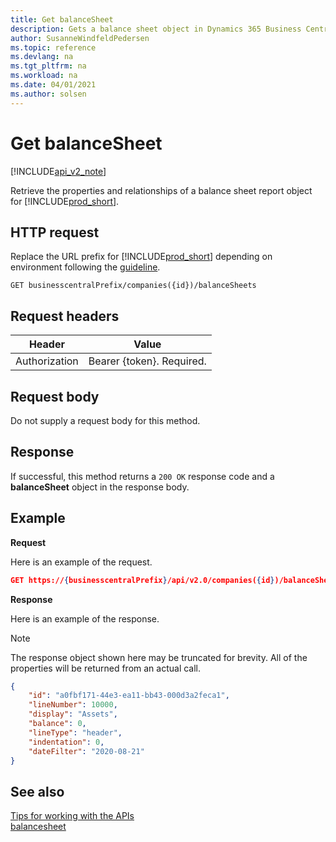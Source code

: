```yaml
---
title: Get balanceSheet  
description: Gets a balance sheet object in Dynamics 365 Business Central. 
author: SusanneWindfeldPedersen
ms.topic: reference
ms.devlang: na
ms.tgt_pltfrm: na
ms.workload: na
ms.date: 04/01/2021
ms.author: solsen
---
```


# Get balanceSheet

[!INCLUDE[api_v2_note](../../../includes/api_v2_note.md)]

Retrieve the properties and relationships of a balance sheet report object for [!INCLUDE[prod_short](../../../includes/prod_short.md)].

## HTTP request
Replace the URL prefix for [!INCLUDE[prod_short](../../../includes/prod_short.md)] depending on environment following the [guideline](../../v2.0/endpoints-apis-for-dynamics.md).
```
GET businesscentralPrefix/companies({id})/balanceSheets
```

## Request headers

|Header|Value|
|------|-----|
|Authorization  |Bearer {token}. Required. |

## Request body
Do not supply a request body for this method.

## Response
If successful, this method returns a ```200 OK``` response code and a **balanceSheet** object in the response body.

## Example

**Request**

Here is an example of the request.
```json
GET https://{businesscentralPrefix}/api/v2.0/companies({id})/balanceSheet?$orderby=lineNumber&$filter=dateFilter eq 2020-12-30
```

**Response**

Here is an example of the response. 

> [!NOTE]  
>   The response object shown here may be truncated for brevity. All of the properties will be returned from an actual call.

```json
{
    "id": "a0fbf171-44e3-ea11-bb43-000d3a2feca1",
    "lineNumber": 10000,
    "display": "Assets",
    "balance": 0,
    "lineType": "header",
    "indentation": 0,
    "dateFilter": "2020-08-21"
}
```


## See also

[Tips for working with the APIs](../../../developer/devenv-connect-apps-tips.md)  
[balancesheet](../resources/dynamics_balancesheet.md)  
